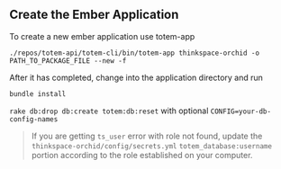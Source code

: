 ## Create the Ember Application
To create a new ember application use totem-app

`./repos/totem-api/totem-cli/bin/totem-app thinkspace-orchid -o PATH_TO_PACKAGE_FILE --new -f`

After it has completed, change into the application directory and run

`bundle install`

`rake db:drop db:create totem:db:reset` with optional `CONFIG=your-db-config-names`

> If you are getting `ts_user` error with role not found, update the `thinkspace-orchid/config/secrets.yml` `totem_database:username` portion according to the role established on your computer.